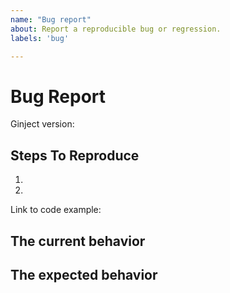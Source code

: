 ```yaml
---
name: "Bug report"
about: Report a reproducible bug or regression.
labels: 'bug'

---
```


# Bug Report

Ginject version:

<!--
  Please provide a clear and concise description of what the bug is. Include
  screenshots if needed. Please test using the latest version of Ginject to
  make sure your issue has not already been fixed.
-->

## Steps To Reproduce

1.
2.

<!--
  Your bug will get fixed much faster if we can run your code and it doesn't
  have dependencies other than Ginject. Issues without reproduction steps or
  code examples may be immediately closed as not actionable.
-->

Link to code example:

<!--
  Please provide a link to a repository on GitHub or provide a minimal code 
  example that reproduces the problem. You may provide a screenshot of some 
  application if you think it is relevant to your bug report. Here are some 
  tips for providing a minimal example: https://stackoverflow.com/help/mcve.
-->

## The current behavior

## The expected behavior
